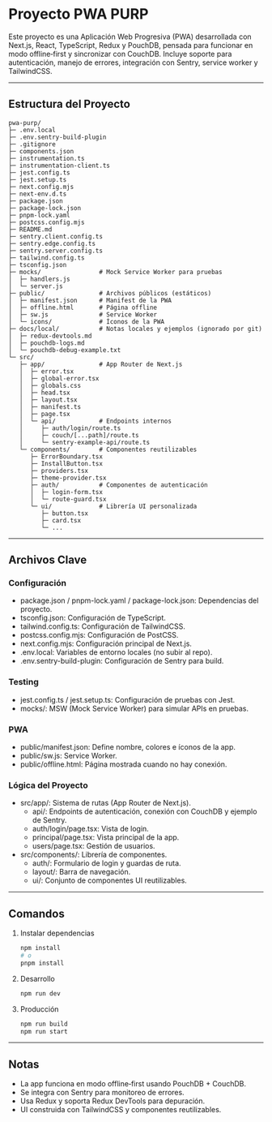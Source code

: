 # Proyecto PWA PURP

Este proyecto es una Aplicación Web Progresiva (PWA) desarrollada con Next.js, React, TypeScript, Redux y PouchDB, pensada para funcionar en modo offline‑first y sincronizar con CouchDB. Incluye soporte para autenticación, manejo de errores, integración con Sentry, service worker y TailwindCSS.

---

## Estructura del Proyecto

```
pwa-purp/
├─ .env.local
├─ .env.sentry-build-plugin
├─ .gitignore
├─ components.json
├─ instrumentation.ts
├─ instrumentation-client.ts
├─ jest.config.ts
├─ jest.setup.ts
├─ next.config.mjs
├─ next-env.d.ts
├─ package.json
├─ package-lock.json
├─ pnpm-lock.yaml
├─ postcss.config.mjs
├─ README.md
├─ sentry.client.config.ts
├─ sentry.edge.config.ts
├─ sentry.server.config.ts
├─ tailwind.config.ts
├─ tsconfig.json
├─ mocks/                # Mock Service Worker para pruebas
│  ├─ handlers.js
│  └─ server.js
├─ public/               # Archivos públicos (estáticos)
│  ├─ manifest.json      # Manifest de la PWA
│  ├─ offline.html       # Página offline
│  ├─ sw.js              # Service Worker
│  └─ icons/             # Íconos de la PWA
├─ docs/local/           # Notas locales y ejemplos (ignorado por git)
│  ├─ redux-devtools.md
│  ├─ pouchdb-logs.md
│  └─ pouchdb-debug-example.txt
└─ src/
   ├─ app/               # App Router de Next.js
   │  ├─ error.tsx
   │  ├─ global-error.tsx
   │  ├─ globals.css
   │  ├─ head.tsx
   │  ├─ layout.tsx
   │  ├─ manifest.ts
   │  ├─ page.tsx
   │  └─ api/            # Endpoints internos
   │     ├─ auth/login/route.ts
   │     ├─ couch/[...path]/route.ts
   │     └─ sentry-example-api/route.ts
   └─ components/        # Componentes reutilizables
      ├─ ErrorBoundary.tsx
      ├─ InstallButton.tsx
      ├─ providers.tsx
      ├─ theme-provider.tsx
      ├─ auth/           # Componentes de autenticación
      │  ├─ login-form.tsx
      │  └─ route-guard.tsx
      └─ ui/             # Librería UI personalizada
         ├─ button.tsx
         ├─ card.tsx
         └─ ...
```

---

## Archivos Clave

### Configuración
- package.json / pnpm-lock.yaml / package-lock.json: Dependencias del proyecto.
- tsconfig.json: Configuración de TypeScript.
- tailwind.config.ts: Configuración de TailwindCSS.
- postcss.config.mjs: Configuración de PostCSS.
- next.config.mjs: Configuración principal de Next.js.
- .env.local: Variables de entorno locales (no subir al repo).
- .env.sentry-build-plugin: Configuración de Sentry para build.

### Testing
- jest.config.ts / jest.setup.ts: Configuración de pruebas con Jest.
- mocks/: MSW (Mock Service Worker) para simular APIs en pruebas.

### PWA
- public/manifest.json: Define nombre, colores e íconos de la app.
- public/sw.js: Service Worker.
- public/offline.html: Página mostrada cuando no hay conexión.

### Lógica del Proyecto
- src/app/: Sistema de rutas (App Router de Next.js).
  - api/: Endpoints de autenticación, conexión con CouchDB y ejemplo de Sentry.
  - auth/login/page.tsx: Vista de login.
  - principal/page.tsx: Vista principal de la app.
  - users/page.tsx: Gestión de usuarios.
- src/components/: Librería de componentes.
  - auth/: Formulario de login y guardas de ruta.
  - layout/: Barra de navegación.
  - ui/: Conjunto de componentes UI reutilizables.

---

## Comandos

1. Instalar dependencias
   ```bash
   npm install
   # o
   pnpm install
   ```

2. Desarrollo
   ```bash
   npm run dev
   ```

3. Producción
   ```bash
   npm run build
   npm run start
   ```

---

## Notas
- La app funciona en modo offline‑first usando PouchDB + CouchDB.
- Se integra con Sentry para monitoreo de errores.
- Usa Redux y soporta Redux DevTools para depuración.
- UI construida con TailwindCSS y componentes reutilizables.

